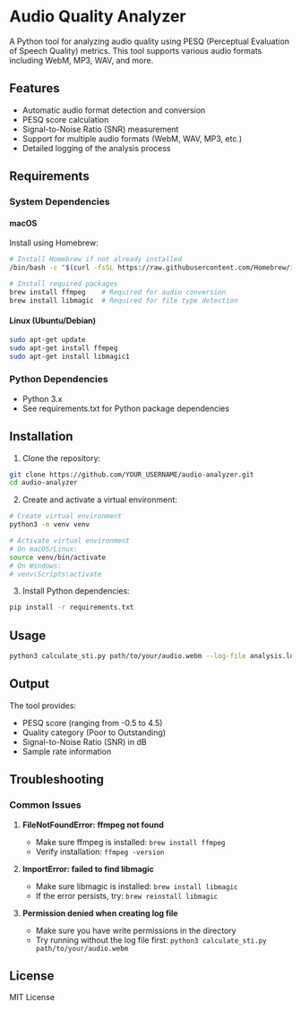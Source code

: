 # Audio Quality Analyzer

A Python tool for analyzing audio quality using PESQ (Perceptual Evaluation of Speech Quality) metrics. This tool supports various audio formats including WebM, MP3, WAV, and more.

## Features

- Automatic audio format detection and conversion
- PESQ score calculation
- Signal-to-Noise Ratio (SNR) measurement
- Support for multiple audio formats (WebM, WAV, MP3, etc.)
- Detailed logging of the analysis process

## Requirements

### System Dependencies

#### macOS
Install using Homebrew:
```bash
# Install Homebrew if not already installed
/bin/bash -c "$(curl -fsSL https://raw.githubusercontent.com/Homebrew/install/HEAD/install.sh)"

# Install required packages
brew install ffmpeg    # Required for audio conversion
brew install libmagic  # Required for file type detection
```

#### Linux (Ubuntu/Debian)
```bash
sudo apt-get update
sudo apt-get install ffmpeg
sudo apt-get install libmagic1
```

### Python Dependencies
- Python 3.x
- See requirements.txt for Python package dependencies

## Installation

1. Clone the repository:
```bash
git clone https://github.com/YOUR_USERNAME/audio-analyzer.git
cd audio-analyzer
```

2. Create and activate a virtual environment:
```bash
# Create virtual environment
python3 -m venv venv

# Activate virtual environment
# On macOS/Linux:
source venv/bin/activate
# On Windows:
# venv\Scripts\activate
```

3. Install Python dependencies:
```bash
pip install -r requirements.txt
```

## Usage

```bash
python3 calculate_sti.py path/to/your/audio.webm --log-file analysis.log
```

## Output

The tool provides:
- PESQ score (ranging from -0.5 to 4.5)
- Quality category (Poor to Outstanding)
- Signal-to-Noise Ratio (SNR) in dB
- Sample rate information

## Troubleshooting

### Common Issues

1. **FileNotFoundError: ffmpeg not found**
   - Make sure ffmpeg is installed: `brew install ffmpeg`
   - Verify installation: `ffmpeg -version`

2. **ImportError: failed to find libmagic**
   - Make sure libmagic is installed: `brew install libmagic`
   - If the error persists, try: `brew reinstall libmagic`

3. **Permission denied when creating log file**
   - Make sure you have write permissions in the directory
   - Try running without the log file first: `python3 calculate_sti.py path/to/your/audio.webm`

## License

MIT License
